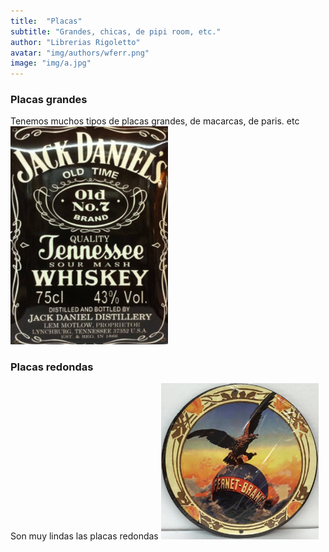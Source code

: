 ```yaml
---
title:  "Placas"
subtitle: "Grandes, chicas, de pipi room, etc."
author: "Librerias Rigoletto"
avatar: "img/authors/wferr.png"
image: "img/a.jpg"
---
```


### Placas grandes
Tenemos muchos tipos de placas grandes, de macarcas, de paris. etc
<img src="/img/placa.png" class="fit image"  style="max-width: 50%; height: auto;">

### Placas redondas
Son muy lindas las placas redondas
<img src="/img/placaredonda.png" class="fit image"  style="max-width: 50%; height: auto;">
